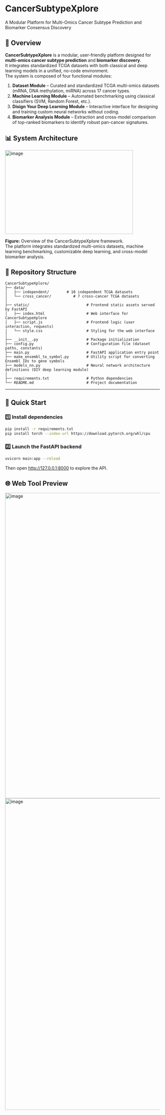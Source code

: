 # CancerSubtypeXplore
A Modular Platform for Multi-Omics Cancer Subtype Prediction and Biomarker Consensus Discovery



## 🧩 Overview

**CancerSubtypeXplore** is a modular, user-friendly platform designed for **multi-omics cancer subtype prediction** and **biomarker discovery**.  
It integrates standardized TCGA datasets with both classical and deep learning models in a unified, no-code environment.  
The system is composed of four functional modules:

1. **Dataset Module** – Curated and standardized TCGA multi-omics datasets (mRNA, DNA methylation, miRNA) across 17 cancer types.  
2. **Machine Learning Module** – Automated benchmarking using classical classifiers (SVM, Random Forest, etc.).  
3. **Disign Your Deep Learning Module** – Interactive interface for designing and training custom neural networks without coding.  
4. **Biomarker Analysis Module** – Extraction and cross-model comparison of top-ranked biomarkers to identify robust pan-cancer signatures.  



## 📊 System Architecture

<img width="416" height="272" alt="image" src="https://github.com/user-attachments/assets/d70bfd75-d95c-41cb-a29c-f87daac15298" />


**Figure:** Overview of the CancerSubtypeXplore framework.  
The platform integrates standardized multi-omics datasets, machine learning benchmarking, customizable deep learning, and cross-model biomarker analysis.



## 📂 Repository Structure

```
CancerSubtypeXplore/
├── data/
│   ├── independent/        # 10 independent TCGA datasets
│   └── cross_cancer/          # 7 cross-cancer TCGA datasets
│
├── static/                          # Frontend static assets served by FastAPI
│   ├── index.html                   # Web interface for CancerSubtypeXplore
│   ├── script.js                    # Frontend logic (user interaction, requests)
│   └── style.css                    # Styling for the web interface
│
├── __init__.py                      # Package initialization
├── config.py                        # Configuration file (dataset paths, constants)
├── main.py                          # FastAPI application entry point
├── make_ensembl_to_symbol.py        # Utility script for converting Ensembl IDs to gene symbols
├── models_nn.py                     # Neural network architecture definitions (DIY deep learning module)
│
├── requirements.txt                 # Python dependencies
└── README.md                        # Project documentation
```
---

## 🚀 Quick Start

### 1️⃣ Install dependencies
```bash
pip install -r requirements.txt
pip install torch --index-url https://download.pytorch.org/whl/cpu             # You can also download the GPU version that matches your computer
```

### 2️⃣ Launch the FastAPI backend
```bash
uvicorn main:app --reload
```
Then open http://127.0.0.1:8000 to explore the API.

## 🌐 Web Tool Preview

<img width="832" height="990" alt="image" src="https://github.com/user-attachments/assets/e1cd16df-8127-44d0-baab-7d835a45c599" />
<img width="832" height="1010" alt="image" src="https://github.com/user-attachments/assets/f9b2572b-c698-45f5-a526-becc697ad201" />





